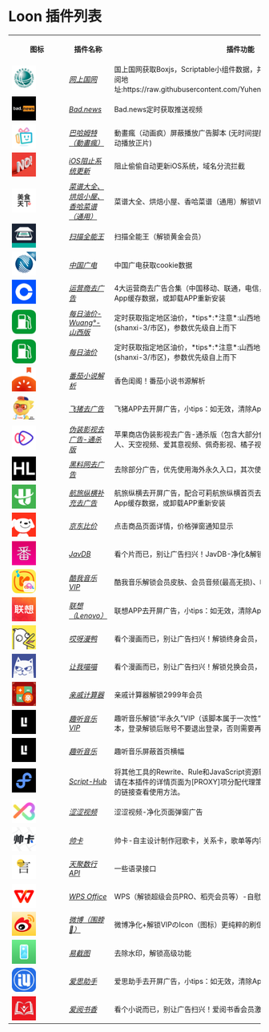 # Loon 插件列表

<table>
<tr><th style="max-width: 100%; object-fit: contain;"><p style="width: 100px;">图标</p></th><th>插件名称</th><th>插件功能</th></tr>
<tr><td style="width: 48px; height: 48px;"><img src="https://raw.githubusercontent.com/W126-L/Tool/main/IconSet/108px/Guoshangguowang.png" style="max-width: 100%; max-height: 100%; object-fit: contain;"></td><td><a href="https://raw.githubusercontent.com/W126-L/Tool/master/Plugin/95598.plugin"><em>网上国网</em></a></td><td>国上国网获取Boxjs，Scriptable小组件数据，并进行定时任务の推送。BoxJs订阅地址:https://raw.githubusercontent.com/Yuheng0101/X/main/Tasks/boxjs.json</td></tr><tr><td style="width: 48px; height: 48px;"><img src="https://raw.githubusercontent.com/W126-L/Tool/main/IconSet/108px/Bad_news.png" style="max-width: 100%; max-height: 100%; object-fit: contain;"></td><td><a href="https://raw.githubusercontent.com/W126-L/Tool/master/Plugin/Bad_news.plugin"><em>Bad.news</em></a></td><td>Bad.news定时获取推送视频</td></tr><tr><td style="width: 48px; height: 48px;"><img src="https://raw.githubusercontent.com/W126-L/Tool/main/IconSet/108px/Bahamut.png" style="max-width: 100%; max-height: 100%; object-fit: contain;"></td><td><a href="https://raw.githubusercontent.com/W126-L/Tool/master/Plugin/Bahamut.plugin"><em>巴哈姆特（動畫瘋）</em></a></td><td>動畫瘋（动画疯）屏蔽播放广告脚本 (无时间提醒，等待25～30S即可，黑屏完自动播放正片)</td></tr><tr><td style="width: 48px; height: 48px;"><img src="https://raw.githubusercontent.com/W126-L/Tool/main/IconSet/108px/NoUpdate.png" style="max-width: 100%; max-height: 100%; object-fit: contain;"></td><td><a href="https://raw.githubusercontent.com/W126-L/Tool/master/Plugin/BlockiOSUpdate.plugin"><em>iOS阻止系统更新</em></a></td><td>阻止偷偷自动更新iOS系统，域名分流拦截</td></tr><tr><td style="width: 48px; height: 48px;"><img src="https://raw.githubusercontent.com/W126-L/Tool/main/IconSet/108px/CaiPu.png" style="max-width: 100%; max-height: 100%; object-fit: contain;"></td><td><a href="https://raw.githubusercontent.com/W126-L/Tool/master/Plugin/CaiPu-3.plugin"><em>菜谱大全、烘焙小屋、香哈菜谱（通用）</em></a></td><td>菜谱大全、烘焙小屋、香哈菜谱（通用）解锁VIP，菜谱视频在线观看</td></tr><tr><td style="width: 48px; height: 48px;"><img src="https://raw.githubusercontent.com/W126-L/Tool/main/IconSet/108px/CamScanner.png" style="max-width: 100%; max-height: 100%; object-fit: contain;"></td><td><a href="https://raw.githubusercontent.com/W126-L/Tool/master/Plugin/CamScanner.plugin"><em>扫描全能王</em></a></td><td>扫描全能王（解锁黄金会员）</td></tr><tr><td style="width: 48px; height: 48px;"><img src="https://raw.githubusercontent.com/W126-L/Tool/main/IconSet/108px/China-Broadnet.png" style="max-width: 100%; max-height: 100%; object-fit: contain;"></td><td><a href="https://raw.githubusercontent.com/W126-L/Tool/master/Plugin/China-Broadnet.plugin"><em>中国广电</em></a></td><td>中国广电获取cookie数据</td></tr><tr><td style="width: 48px; height: 48px;"><img src="https://raw.githubusercontent.com/W126-L/Tool/main/IconSet/108px/China-Operator.png" style="max-width: 100%; max-height: 100%; object-fit: contain;"></td><td><a href="https://raw.githubusercontent.com/W126-L/Tool/master/Plugin/China-Operator.plugin"><em>运营商去广告</em></a></td><td>4大运营商去广告合集（中国移动、联通，电信，广电）小tips：如无效，清除App缓存数据，或卸载APP重新安装</td></tr><tr><td style="width: 48px; height: 48px;"><img src="https://raw.githubusercontent.com/W126-L/Tool/main/IconSet/108px/Youjia.png" style="max-width: 100%; max-height: 100%; object-fit: contain;"></td><td><a href="https://raw.githubusercontent.com/W126-L/Tool/master/Plugin/Daily-oil-Wuang.plugin"><em>每日油价-Wuang°-山西版</em></a></td><td>定时获取指定地区油价，*tips*:*注意*:山西地区(shanxi/市区)，陕西地区(shanxi-3/市区)，参数优先级自上而下</td></tr><tr><td style="width: 48px; height: 48px;"><img src="https://raw.githubusercontent.com/W126-L/Tool/main/IconSet/108px/Youjia.png" style="max-width: 100%; max-height: 100%; object-fit: contain;"></td><td><a href="https://raw.githubusercontent.com/W126-L/Tool/master/Plugin/Daily-oil.plugin"><em>每日油价</em></a></td><td>定时获取指定地区油价，*tips*:*注意*:山西地区(shanxi/市区)，陕西地区(shanxi-3/市区)，参数优先级自上而下</td></tr><tr><td style="width: 48px; height: 48px;"><img src="https://raw.githubusercontent.com/W126-L/Tool/main/IconSet/108px/FanQie.png" style="max-width: 100%; max-height: 100%; object-fit: contain;"></td><td><a href="https://raw.githubusercontent.com/W126-L/Tool/master/Plugin/FanQie.plugin"><em>番茄小说解析</em></a></td><td>香色闺阁！番茄小说书源解析</td></tr><tr><td style="width: 48px; height: 48px;"><img src="https://raw.githubusercontent.com/W126-L/Tool/main/IconSet/108px/Feizhu.png" style="max-width: 100%; max-height: 100%; object-fit: contain;"></td><td><a href="https://raw.githubusercontent.com/W126-L/Tool/master/Plugin/Feizhu.plugin"><em>飞猪去广告</em></a></td><td>飞猪APP去开屏广告，小tips：如无效，清除App缓存数据，或卸载APP重新安装</td></tr><tr><td style="width: 48px; height: 48px;"><img src="https://raw.githubusercontent.com/W126-L/Tool/main/IconSet/108px/FreeVideo.png" style="max-width: 100%; max-height: 100%; object-fit: contain;"></td><td><a href="https://raw.githubusercontent.com/W126-L/Tool/master/Plugin/FreeVideo-NoAds.plugin"><em>伪装影视去广告-通杀版</em></a></td><td>苹果商店伪装影视去广告-通杀版（包含大部分伪装影视：大师兄影视、追剧达人、天空视频、爱其意视频、佩奇影视、橘子视频、777影视等…）</td></tr><tr><td style="width: 48px; height: 48px;"><img src="https://raw.githubusercontent.com/W126-L/Tool/main/IconSet/108px/Heiliaowang.png" style="max-width: 100%; max-height: 100%; object-fit: contain;"></td><td><a href="https://raw.githubusercontent.com/W126-L/Tool/master/Plugin/HLW.plugin"><em>黑料网去广告</em></a></td><td>去除部分广告，优先使用海外永久入口，其次使用国内入口(会变动)，走代理</td></tr><tr><td style="width: 48px; height: 48px;"><img src="https://raw.githubusercontent.com/W126-L/Tool/main/IconSet/108px/Hanglvzongheng.png" style="max-width: 100%; max-height: 100%; object-fit: contain;"></td><td><a href="https://raw.githubusercontent.com/W126-L/Tool/master/Plugin/Hanglvzongheng.plugin"><em>航旅纵横补充去广告</em></a></td><td>航旅纵横去开屏广告，配合可莉航旅纵横首页去广告使用！小tips：如无效，清除App缓存数据，或卸载APP重新安装</td></tr><tr><td style="width: 48px; height: 48px;"><img src="https://raw.githubusercontent.com/W126-L/Tool/main/IconSet/108px/JD.png" style="max-width: 100%; max-height: 100%; object-fit: contain;"></td><td><a href="https://raw.githubusercontent.com/W126-L/Tool/master/Plugin/JD_price.plugin"><em>京东比价</em></a></td><td>点击商品页面详情，价格弹窗通知显示</td></tr><tr><td style="width: 48px; height: 48px;"><img src="https://raw.githubusercontent.com/W126-L/Tool/main/IconSet/108px/JavDB.png" style="max-width: 100%; max-height: 100%; object-fit: contain;"></td><td><a href="https://raw.githubusercontent.com/W126-L/Tool/master/Plugin/JavDB.plugin"><em>JavDB</em></a></td><td>看个片而已，别让广告扫兴！JavDB-净化&解锁永久VIP</td></tr><tr><td style="width: 48px; height: 48px;"><img src="https://raw.githubusercontent.com/W126-L/Tool/main/IconSet/108px/KuwoMusic-Pro.png" style="max-width: 100%; max-height: 100%; object-fit: contain;"></td><td><a href="https://raw.githubusercontent.com/W126-L/Tool/master/Plugin/KuwoMusic-VIP.plugin"><em>酷我音乐VIP</em></a></td><td>酷我音乐解锁会员皮肤、会员音频(最高无损)、听书权限</td></tr><tr><td style="width: 48px; height: 48px;"><img src="https://raw.githubusercontent.com/W126-L/Tool/main/IconSet/108px/Lenovo.png" style="max-width: 100%; max-height: 100%; object-fit: contain;"></td><td><a href="https://raw.githubusercontent.com/W126-L/Tool/master/Plugin/Lenovo.plugin"><em>联想（Lenovo）</em></a></td><td>联想APP去开屏广告，小tips：如无效，清除App缓存数据，或卸载APP重新安装</td></tr><tr><td style="width: 48px; height: 48px;"><img src="https://raw.githubusercontent.com/W126-L/Tool/main/IconSet/108px/ManYa.png" style="max-width: 100%; max-height: 100%; object-fit: contain;"></td><td><a href="https://raw.githubusercontent.com/W126-L/Tool/master/Plugin/ManYa.plugin"><em>哎呀漫鸭</em></a></td><td>看个漫画而已，别让广告扫兴！解锁终身会员，畅快看漫画。</td></tr><tr><td style="width: 48px; height: 48px;"><img src="https://raw.githubusercontent.com/W126-L/Tool/main/IconSet/108px/Miaomiao.png" style="max-width: 100%; max-height: 100%; object-fit: contain;"></td><td><a href="https://raw.githubusercontent.com/W126-L/Tool/master/Plugin/Miaomiao.plugin"><em>让我喵喵</em></a></td><td>看个漫画而已，别让广告扫兴！解锁兑换会员，畅快看漫画。</td></tr><tr><td style="width: 48px; height: 48px;"><img src="https://raw.githubusercontent.com/W126-L/Tool/main/IconSet/108px/Qinqijisuanqi.png" style="max-width: 100%; max-height: 100%; object-fit: contain;"></td><td><a href="https://raw.githubusercontent.com/W126-L/Tool/master/Plugin/Qqjsq.plugin"><em>亲戚计算器</em></a></td><td>亲戚计算器解锁2999年会员</td></tr><tr><td style="width: 48px; height: 48px;"><img src="https://raw.githubusercontent.com/W126-L/Tool/main/IconSet/108px/QutingMusic.png" style="max-width: 100%; max-height: 100%; object-fit: contain;"></td><td><a href="https://raw.githubusercontent.com/W126-L/Tool/master/Plugin/QutingMusic-VIP.plugin"><em>趣听音乐VIP</em></a></td><td>趣听音乐解锁“半永久”VIP（该脚本属于一次性“半永久”解锁，解锁完即可关闭脚本，登录解锁后账号不要退出登录，否则需要再次解锁）</td></tr><tr><td style="width: 48px; height: 48px;"><img src="https://raw.githubusercontent.com/W126-L/Tool/main/IconSet/108px/QutingMusic.png" style="max-width: 100%; max-height: 100%; object-fit: contain;"></td><td><a href="https://raw.githubusercontent.com/W126-L/Tool/master/Plugin/QutingMusic.plugin"><em>趣听音乐</em></a></td><td>趣听音乐屏蔽首页横幅</td></tr><tr><td style="width: 48px; height: 48px;"><img src="https://raw.githubusercontent.com/luestr/IconResource/main/Other_icon/120px/Script-Hub.png" style="max-width: 100%; max-height: 100%; object-fit: contain;"></td><td><a href="https://script.hub/"><em>Script-Hub</em></a></td><td>将其他工具的Rewrite、Rule和JavaScript资源转换为Loon能识别的格式，使用前请在本插件的详情页面为[PROXY]项分配代理策略。在插件列表中点击此插件上的链接查看使用方法。</td></tr><tr><td style="width: 48px; height: 48px;"><img src="https://raw.githubusercontent.com/W126-L/Tool/main/IconSet/108px/SeseVideo.png" style="max-width: 100%; max-height: 100%; object-fit: contain;"></td><td><a href="https://raw.githubusercontent.com/W126-L/Tool/master/Plugin/SeseVideo.plugin"><em>涩涩视频</em></a></td><td>涩涩视频-净化页面弹窗广告</td></tr><tr><td style="width: 48px; height: 48px;"><img src="https://raw.githubusercontent.com/W126-L/Tool/main/IconSet/108px/ShuaiKa.png" style="max-width: 100%; max-height: 100%; object-fit: contain;"></td><td><a href="https://raw.githubusercontent.com/W126-L/Tool/master/Plugin/ShuaiKa.plugin"><em>帅卡</em></a></td><td>帅卡-自主设计制作冠歌卡，关系卡，歌单等内容，解锁会员VIP</td></tr><tr><td style="width: 48px; height: 48px;"><img src="https://raw.githubusercontent.com/W126-L/Tool/main/IconSet/108px/Yan.png" style="max-width: 100%; max-height: 100%; object-fit: contain;"></td><td><a href="https://raw.githubusercontent.com/W126-L/Tool/master/Plugin/TianApi.plugin"><em>天聚数行API</em></a></td><td>一些语录接口</td></tr><tr><td style="width: 48px; height: 48px;"><img src="https://raw.githubusercontent.com/W126-L/Tool/main/IconSet/108px/WPS.png" style="max-width: 100%; max-height: 100%; object-fit: contain;"></td><td><a href="https://raw.githubusercontent.com/W126-L/Tool/master/Plugin/WPS.plugin"><em>WPS Office</em></a></td><td>WPS（解锁超级会员PRO、稻壳会员等）-自慰</td></tr><tr><td style="width: 48px; height: 48px;"><img src="https://raw.githubusercontent.com/W126-L/Tool/main/IconSet/108px/Weibo.png" style="max-width: 100%; max-height: 100%; object-fit: contain;"></td><td><a href="https://raw.githubusercontent.com/W126-L/Tool/master/Plugin/WeiBoVIP.plugin"><em>微博（围脖🧣）</em></a></td><td>微博净化+解锁VIPのIcon（图标）更纯粹的刷信息流</td></tr><tr><td style="width: 48px; height: 48px;"><img src="https://raw.githubusercontent.com/W126-L/Tool/main/IconSet/108px/Yijietu.png" style="max-width: 100%; max-height: 100%; object-fit: contain;"></td><td><a href="https://raw.githubusercontent.com/W126-L/Tool/master/Plugin/YiJieTu.plugin"><em>易截图</em></a></td><td>去除水印，解锁高级功能</td></tr><tr><td style="width: 48px; height: 48px;"><img src="https://raw.githubusercontent.com/W126-L/Tool/main/IconSet/108px/i4.png" style="max-width: 100%; max-height: 100%; object-fit: contain;"></td><td><a href="https://raw.githubusercontent.com/W126-L/Tool/master/Plugin/i4.plugin"><em>爱思助手</em></a></td><td>爱思助手去开屏广告，小tips：如无效，清除App缓存数据，或卸载APP重新安装</td></tr><tr><td style="width: 48px; height: 48px;"><img src="https://raw.githubusercontent.com/W126-L/Tool/main/IconSet/108px/iFreeTime-Fang.png" style="max-width: 100%; max-height: 100%; object-fit: contain;"></td><td><a href="https://raw.githubusercontent.com/W126-L/Tool/master/Plugin/iFreeTime.plugin"><em>爱阅书香</em></a></td><td>看个小说而已，别让广告扫兴！爱阅书香会员激励快速跳过</td></tr>
</table>